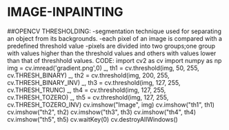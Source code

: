 # IMAGE-INPAINTING
##OPENCV
THRESHOLDING:
-segmentation technique used for separating an object from its backgrounds.
-each pixel of an image is compared with a predefined threshold value
-pixels are divided into two groups;one group with values higher than the threshold values and others with values lower than that of threshhold values.
CODE:
import cv2 as cv
import numpy as np
img = cv.imread('gradient.png',0)
_, th1 = cv.threshold(img, 50, 255, cv.THRESH_BINARY)
_, th2 = cv.threshold(img, 200, 255, cv.THRESH_BINARY_INV)
_, th3 = cv.threshold(img, 127, 255, cv.THRESH_TRUNC)
_, th4 = cv.threshold(img, 127, 255, cv.THRESH_TOZERO)
_, th5 = cv.threshold(img, 127, 255, cv.THRESH_TOZERO_INV)
cv.imshow("Image", img)
cv.imshow("th1", th1)
cv.imshow("th2", th2)
cv.imshow("th3", th3)
cv.imshow("th4", th4)
cv.imshow("th5", th5)
cv.waitKey(0)
cv.destroyAllWindows()





